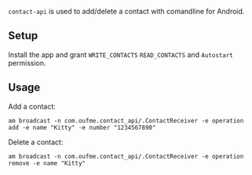 `contact-api` is used to add/delete a contact with comandline for Android.

## Setup
Install the app and grant `WRITE_CONTACTS` `READ_CONTACTS` and `Autostart` permission.

## Usage
Add a contact:

```
am broadcast -n com.oufme.contact_api/.ContactReceiver -e operation add -e name "Kitty" -e number "1234567890"
```

Delete a contact:

```
am broadcast -n com.oufme.contact_api/.ContactReceiver -e operation remove -e name "Kitty"
```
